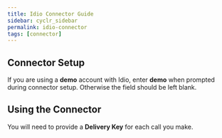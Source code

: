 ```yaml
---
title: Idio Connector Guide
sidebar: cyclr_sidebar
permalink: idio-connector
tags: [connector]
---
```


## Connector Setup

If you are using a **demo** account with Idio, enter **demo** when prompted during connector setup.  Otherwise the field should be left blank.

## Using the Connector

You will need to provide a **Delivery Key** for each call you make.
